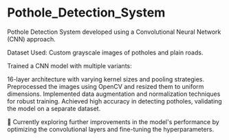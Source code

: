# Pothole_Detection_System

Pothole Detection System developed using a Convolutional Neural Network (CNN) approach.

Dataset Used: Custom grayscale images of potholes and plain roads.

Trained a CNN model with multiple variants:

16-layer architecture with varying kernel sizes and pooling strategies.
Preprocessed the images using OpenCV and resized them to uniform dimensions.
Implemented data augmentation and normalization techniques for robust training.
Achieved high accuracy in detecting potholes, validating the model on a separate dataset.

📝 Currently exploring further improvements in the model's performance by optimizing the convolutional layers and fine-tuning the hyperparameters.
